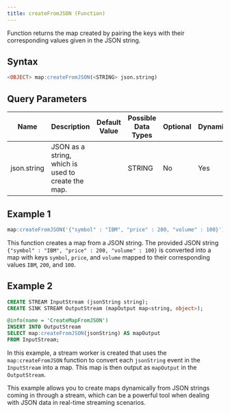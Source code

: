 ```yaml
---
title: createFromJSON (Function)
---
```


Function returns the map created by pairing the keys with their corresponding values given in the JSON string.

## Syntax

```sql
<OBJECT> map:createFromJSON(<STRING> json.string)
```

## Query Parameters

| Name  | Description | Default Value | Possible Data Types | Optional | Dynamic |
|-------|-------------|---------------|---------------------|----------|---------|
| json.string | JSON as a string, which is used to create the map. |               | STRING   | No   | Yes   |

## Example 1

```sql
map:createFromJSON('{"symbol" : "IBM", "price" : 200, "volume" : 100}')
```

This function creates a map from a JSON string. The provided JSON string `{"symbol" : "IBM", "price" : 200, "volume" : 100}` is converted into a map with keys `symbol`, `price`, and `volume` mapped to their corresponding values `IBM`, `200`, and `100`.

## Example 2

```sql
CREATE STREAM InputStream (jsonString string);
CREATE SINK STREAM OutputStream (mapOutput map<string, object>);

@info(name = 'CreateMapFromJSON')
INSERT INTO OutputStream
SELECT map:createFromJSON(jsonString) AS mapOutput
FROM InputStream;
```

In this example, a stream worker is created that uses the `map:createFromJSON` function to convert each `jsonString` event in the `InputStream` into a map. This map is then output as `mapOutput` in the `OutputStream`. 

This example allows you to create maps dynamically from JSON strings coming in through a stream, which can be a powerful tool when dealing with JSON data in real-time streaming scenarios.
